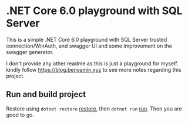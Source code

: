 # .NET Core 6.0 playground with SQL Server

This is a simple .NET Core 6.0 playground with SQL Server trusted connection/WinAuth, and swagger UI and some improvement on the swagger generator. 

I don't provide any other readme as this is just a playground for myself. kindly follow https://blog.benyamin.xyz to see more notes regarding this project. 

## Run and build project

Restore using `dotnet restore` [restore](https://docs.microsoft.com/en-us/dotnet/core/tools/dotnet-restore), then `dotnet run` [run](https://docs.microsoft.com/en-us/dotnet/core/tools/dotnet-run). Then you are good to go.
